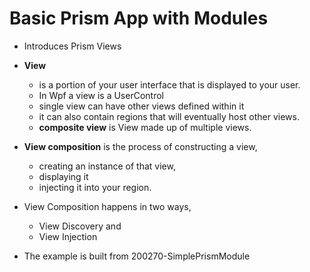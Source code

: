 # Basic Prism App with Modules

- Introduces Prism Views

- **View** 
  - is a portion of your user interface that is displayed to your user.
  - In Wpf a view is a UserControl
  - single view can have other views defined within it
  - it can also contain regions that will eventually host other views.
  - **composite view** is View made up of multiple views.

- **View composition** is the process of constructing a view, 
  - creating an instance of that view, 
  - displaying it 
  - injecting it into your region.

- View Composition happens in two ways, 
  - View Discovery and 
  - View Injection

- The example is built from 200270-SimplePrismModule